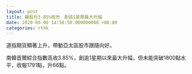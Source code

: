 ```yaml
---
layout: post
title: 韓股升3.85%收市　創逾1星期最大升幅
date: 2020-04-06 14:58:50.000000000 +08:00
categories: rthk
---
```


道指期貨顯著上升，帶動亞太區股市跟隨向好。

南韓首爾綜合指數高收3.85%，創逾1星期以來最大升幅，但未能突破1800點水平，收報1791點，升66點。

